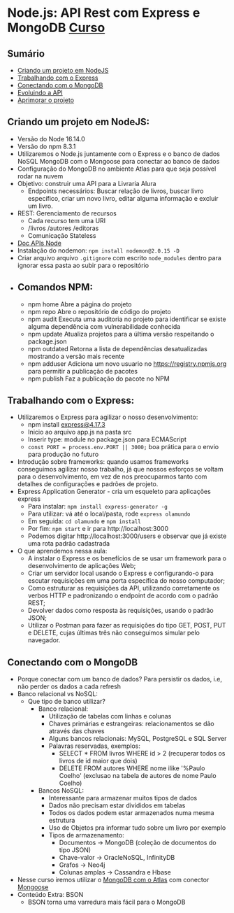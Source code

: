 # Node.js: API Rest com Express e MongoDB [Curso](https://cursos.alura.com.br/course/nodejs-api-rest-express-mongodb)
## Sumário

- [Criando um projeto em NodeJS](#criando-um-projeto-em-nodejs)
- [Trabalhando com o Express](#trabalhando-com-o-express)
- [Conectando com o MongoDB](#)
- [Evoluindo a API](#)
- [Aprimorar o projeto](#depurando-a-requisição-http)

## Criando um projeto em NodeJS:
- Versão do Node 16.14.0 
- Versão do npm 8.3.1
- Utilizaremos o Node.js juntamente com o Express e o banco de dados NoSQL MongoDB com o Mongoose para conectar ao banco de dados
- Configuração do MongoDB no ambiente Atlas para que seja possível rodar na nuvem
- Objetivo: construir uma API para a Livraria Alura
  - Endpoints necessários: Buscar relação de livros, buscar livro específico, criar um novo livro, editar alguma informação e excluir um livro.
- REST: Gerenciamento de recursos
  - Cada recurso tem uma URI
  - /livros /autores /editoras
  - Comunicação Stateless
- [Doc APIs Node](https://nodejs.org/api/)
- Instalação do nodemon: `npm install nodemon@2.0.15 -D`
- Criar arquivo arquivo `.gitignore` com escrito `node_modules` dentro para ignorar essa pasta ao subir para o repositório
- Comandos NPM:
  - 
  - npm home	Abre a página do projeto
  - npm repo	Abre o repositório de código do projeto
  - npm audit	Executa uma auditoria no projeto para identificar se existe alguma dependência com vulnerabilidade conhecida
  - npm update	Atualiza projetos para a última versão respeitando o package.json
  - npm outdated	Retorna a lista de dependências desatualizadas mostrando a versão mais recente
  - npm adduser	Adiciona um novo usuario no https://registry.npmjs.org para permitir a publicação de pacotes
  - npm publish	Faz a publicação do pacote no NPM

## Trabalhando com o Express:
- Utilizaremos o Express para agilizar o nosso desenvolvimento:
  - npm install express@4.17.3
  - Inicio ao arquivo app.js na pasta src
  - Inserir type: module no package.json para ECMAScript
  - `const PORT = process.env.PORT || 3000;` boa prática para o envio para produção no futuro
- Introdução sobre frameworks: quando usamos frameworks conseguimos agilizar nosso trabalho, já que nossos esforços se voltam para o desenvolvimento, em vez de nos preocuparmos tanto com detalhes de configurações e padrões de projeto.
- Express Application Generator - cria um esqueleto para aplicações express
  - Para instalar: `npm install express-generator -g`
  - Para utilizar: vá até o local/pasta, rode `express olamundo`
  - Em seguida: `cd olamundo` e `npm install`
  - Por fim: `npm start` e ir para http://localhost:3000
  - Podemos digitar http://localhost:3000/users e observar que já existe uma rota padrão cadastrada
- O que aprendemos nessa aula:
  - A instalar o Express e os benefícios de se usar um framework para o desenvolvimento de aplicações Web;
  - Criar um servidor local usando o Express e configurando-o para escutar requisições em uma porta específica do nosso computador;
  - Como estruturar as requisições da API, utilizando corretamente os verbos HTTP e padronizando o endpoint de acordo com o padrão REST;
  - Devolver dados como resposta às requisições, usando o padrão JSON;
  - Utilizar o Postman para fazer as requisições do tipo GET, POST, PUT e DELETE, cujas últimas três não conseguimos simular pelo navegador.

## Conectando com o MongoDB
- Porque conectar com um banco de dados? Para persistir os dados, i.e, não perder os dados a cada refresh
- Banco relacional vs NoSQL:
  - Que tipo de banco utilizar? 
    - Banco relacional:
      - Utilização de tabelas com linhas e colunas
      - Chaves primárias e estrangeiras: relacionamentos se dão através das chaves
      - Alguns bancos relacionais: MySQL, PostgreSQL e SQL Server
      - Palavras reservadas, exemplos:
        - SELECT * FROM livros WHERE id > 2 (recuperar todos os livros de id maior que dois)
        - DELETE FROM autores WHERE nome ilike '%Paulo Coelho' (exclusao na tabela de autores de nome Paulo Coelho)
    - Bancos NoSQL:
      - Interessante para armazenar muitos tipos de dados
      - Dados não precisam estar divididos em tabelas
      - Todos os dados podem estar armazenados numa mesma estrutura
      - Uso de Objetos pra informar tudo sobre um livro por exemplo
      - Tipos de armazenamento:
        - Documentos -> MongoDB (coleção de documentos do tipo JSON)
        - Chave-valor -> OracleNoSQL, InfinityDB
        - Grafos -> Neo4j
        - Colunas amplas -> Cassandra e Hbase
- Nesse curso iremos utilizar o [MongoDB com o Atlas](https://www.mongodb.com/pt-br/atlas) com conector [Mongoose](https://mongoosejs.com/)
- Conteúdo Extra: BSON
  - BSON torna uma varredura mais fácil para o MongoDB


  